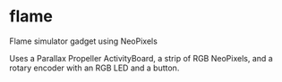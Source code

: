 # flame
Flame simulator gadget using NeoPixels

Uses a Parallax Propeller ActivityBoard, a strip of RGB NeoPixels, and a rotary encoder with an RGB LED and a button.
